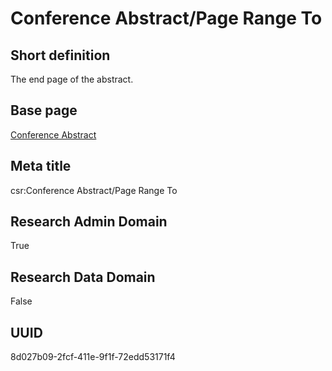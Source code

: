 # Conference Abstract/Page Range To
## Short definition
The end page of the abstract.
## Base page
[Conference Abstract](https://github.com/EuroCRIS/CASRAI-Dictionairies/blob/main/Objects/Conference%20Abstract.md)
## Meta title
csr:Conference Abstract/Page Range To
## Research Admin Domain
True
## Research Data Domain
False
## UUID
8d027b09-2fcf-411e-9f1f-72edd53171f4
